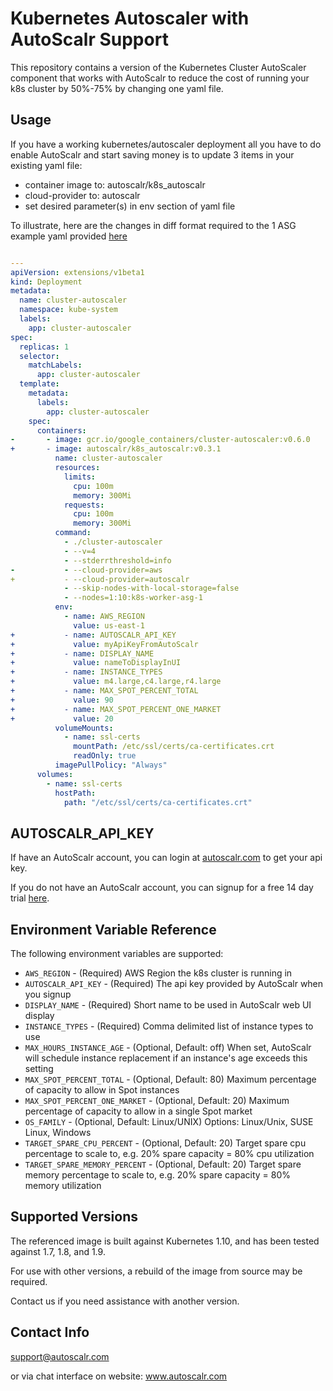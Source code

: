 # Kubernetes Autoscaler with AutoScalr Support


This repository contains a version of the Kubernetes Cluster AutoScaler component that works with AutoScalr to reduce the cost of running your k8s cluster by 50%-75% by changing one yaml file.

## Usage


If you have a working kubernetes/autoscaler deployment all you have to do enable AutoScalr and start saving money 
is to update 3 items in your existing yaml file:

- container image to: autoscalr/k8s_autoscalr
- cloud-provider to: autoscalr
- set desired parameter(s) in env section of yaml file 

To illustrate, here are the changes in diff format required to the 1 ASG example yaml provided [here](https://github.com/kubernetes/autoscaler/blob/master/cluster-autoscaler/cloudprovider/aws/README.md#1-asg-setup-min-1-max-10-asg-name-k8s-worker-asg-1)


```yaml

---
apiVersion: extensions/v1beta1
kind: Deployment
metadata:
  name: cluster-autoscaler
  namespace: kube-system
  labels:
    app: cluster-autoscaler
spec:
  replicas: 1
  selector:
    matchLabels:
      app: cluster-autoscaler
  template:
    metadata:
      labels:
        app: cluster-autoscaler
    spec:
      containers:
-       - image: gcr.io/google_containers/cluster-autoscaler:v0.6.0        
+       - image: autoscalr/k8s_autoscalr:v0.3.1
          name: cluster-autoscaler
          resources:
            limits:
              cpu: 100m
              memory: 300Mi
            requests:
              cpu: 100m
              memory: 300Mi
          command:
            - ./cluster-autoscaler
            - --v=4
            - --stderrthreshold=info
-           - --cloud-provider=aws
+           - --cloud-provider=autoscalr
            - --skip-nodes-with-local-storage=false
            - --nodes=1:10:k8s-worker-asg-1
          env:
            - name: AWS_REGION
              value: us-east-1
+           - name: AUTOSCALR_API_KEY
+             value: myApiKeyFromAutoScalr
+           - name: DISPLAY_NAME
+             value: nameToDisplayInUI
+           - name: INSTANCE_TYPES
+             value: m4.large,c4.large,r4.large
+           - name: MAX_SPOT_PERCENT_TOTAL
+             value: 90
+           - name: MAX_SPOT_PERCENT_ONE_MARKET
+             value: 20
          volumeMounts:
            - name: ssl-certs
              mountPath: /etc/ssl/certs/ca-certificates.crt
              readOnly: true
          imagePullPolicy: "Always"
      volumes:
        - name: ssl-certs
          hostPath:
            path: "/etc/ssl/certs/ca-certificates.crt"
```

## AUTOSCALR_API_KEY

If have an AutoScalr account, you can login at [autoscalr.com](https://app.autoscalr.com) to get your api key.

If you do not have an AutoScalr account, you can signup for a free 14 day trial [here](https://aws.amazon.com/marketplace/pp/B074N1N5QM).

## Environment Variable Reference

The following environment variables are supported:

* `AWS_REGION` - (Required) AWS Region the k8s cluster is running in
* `AUTOSCALR_API_KEY` - (Required) The api key provided by AutoScalr when you signup
* `DISPLAY_NAME` - (Required) Short name to be used in AutoScalr web UI display
* `INSTANCE_TYPES` - (Required) Comma delimited list of instance types to use
* `MAX_HOURS_INSTANCE_AGE` - (Optional, Default: off) When set, AutoScalr will schedule instance replacement if an instance's age exceeds this setting
* `MAX_SPOT_PERCENT_TOTAL` - (Optional, Default: 80) Maximum percentage of capacity to allow in Spot instances
* `MAX_SPOT_PERCENT_ONE_MARKET` - (Optional, Default: 20) Maximum percentage of capacity to allow in a single Spot market
* `OS_FAMILY` - (Optional, Default: Linux/UNIX) Options: Linux/Unix, SUSE Linux, Windows
* `TARGET_SPARE_CPU_PERCENT` - (Optional, Default: 20) Target spare cpu percentage to scale to, e.g. 20% spare capacity = 80% cpu utilization
* `TARGET_SPARE_MEMORY_PERCENT` - (Optional, Default: 20) Target spare memory percentage to scale to, e.g. 20% spare capacity = 80% memory utilization

## Supported Versions

The referenced image is built against Kubernetes 1.10, and has been tested against 1.7, 1.8, and 1.9.

For use with other versions, a rebuild of the image from source may be required.

Contact us if you need assistance with another version.

## Contact Info

support@autoscalr.com

or via chat interface on website: www.autoscalr.com




